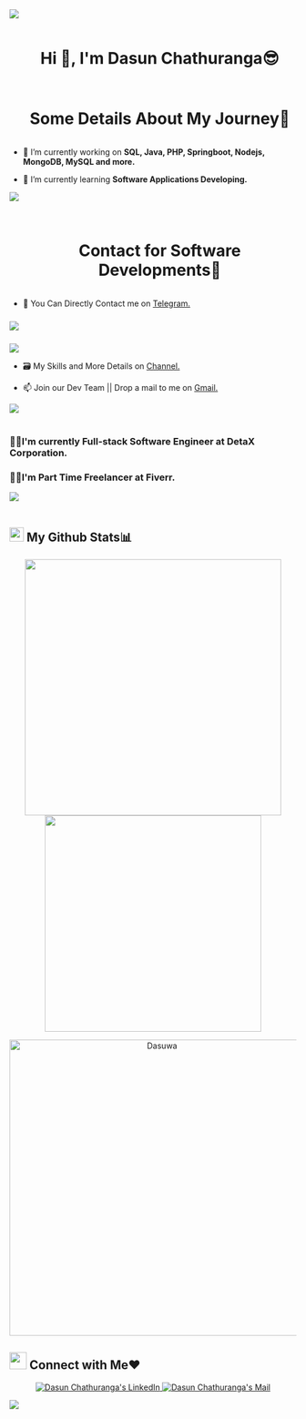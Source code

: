 <!--horizontal divider(gradiant)-->
<img src="https://user-images.githubusercontent.com/73097560/115834477-dbab4500-a447-11eb-908a-139a6edaec5c.gif">

<!--h1 without bottom border-->
<div id="user-content-toc">
  <ul align="center">
    <summary><h1 style="display: inline-block"> Hi 👋, I'm Dasun Chathuranga😎</h1></summary>
  </ul>
</div>

<!--h1 without bottom border-->
<div id="user-content-toc">
  <ul align="center">
    <summary><h1 style="display: inline-block">Some Details About My Journey💆</h1></summary>
  </ul>
</div>


<!--Intro start-->
- 🔭 I’m currently working on **SQL, Java, PHP, Springboot, Nodejs, MongoDB, MySQL and more.**

- 🌱 I’m currently learning **Software Applications Developing.**

<img src="https://user-images.githubusercontent.com/73097560/115834477-dbab4500-a447-11eb-908a-139a6edaec5c.gif"><br><br>

<!--h1 without bottom border-->
<div id="user-content-toc">
  <ul align="center">
    <summary><h1 style="display: inline-block">Contact for Software Developments🤝</h1></summary>
  </ul>
</div>

- 💁 You Can Directly Contact me on [Telegram.](https://t.me/Dasuwaprofa)

### 
<img src="https://ik.imagekit.io/dresma/Dresma_Library/senior-software-engineer_Wy82tYQym.gif"/>

###
<img src="https://images.squarespace-cdn.com/content/v1/5558b821e4b0607a0baedf8e/1539480600553-0LLKC93RUR85EUK7QKH0/video-digital-agency-measurement.gif"/>

- 🗃️ My Skills and More Details on [Channel.](https://t.me/DasuwaprofaOfficial)

- 📫 Join our Dev Team || Drop a mail to me on [Gmail.](dasuwaprofa.lk@gmail.com)

<img src="https://user-images.githubusercontent.com/73097560/115834477-dbab4500-a447-11eb-908a-139a6edaec5c.gif"><br><br>

### 👩‍💻I'm currently Full-stack Software Engineer at DetaX Corporation.

### 👩‍💻I'm Part Time Freelancer at Fiverr.

<!--Intro end-->
<img src="https://user-images.githubusercontent.com/73097560/115834477-dbab4500-a447-11eb-908a-139a6edaec5c.gif"><br><br>

<!----Github stats start------>
## <img src="https://media.giphy.com/media/iY8CRBdQXODJSCERIr/giphy.gif" width="25"> <b>My Github Stats📊</b>
<p align="center">
<a href="https://github.com/Dasuwa/">
  <img align="center" src="https://github-readme-stats.vercel.app/api?username=Dasuwa&include_all_commits=true&count_private=true&show_icons=true&line_height=20&title_color=7A7ADB&icon_color=2234AE&text_color=D3D3D3&bg_color=0,000000,130F40" width="450"/>
</a>
<a href="https://github.com/Dasuwa">
  <img align="center" src="https://github-readme-streak-stats.herokuapp.com/?user=Dasuwa&theme=blueberry" width="380"/>
</a>
</p>
<p align="center">
    <a href="https://github.com/Dasuwa"><img src="https://github-profile-summary-cards.vercel.app/api/cards/profile-details?username=Dasuwa&theme=tokyonight&hide_border=true"  width="520" alt="Dasuwa"/></a>
<a href="https://github.com/Dasuwa"></a>
</p>
<!----Github stats End------>
 
 
<!-----Social Accounts Starts------>
## <img src="https://media.giphy.com/media/LnQjpWaON8nhr21vNW/giphy.gif" width='30'> Connect with Me❤️

<p align="center">
<p align="center">

 <a href="https://www.linkedin.com/in/dasuwaprofa">
 <img border="0" alt="Dasun Chathuranga's LinkedIn" src="https://img.icons8.com/doodle/40/000000/linkedin--v2.png"/>

 <a href="mailto:dasuwaprofa.lk@gmail.com">
 <img border="0" alt="Dasun Chathuranga's Mail" src="https://img.icons8.com/doodle/38/000000/gmail-new.png"/>
 </a>

<!-----Social Accounts Ends------>

<img src="https://user-images.githubusercontent.com/73097560/115834477-dbab4500-a447-11eb-908a-139a6edaec5c.gif"><br><br>

<!-----Working Tools Starts------>
